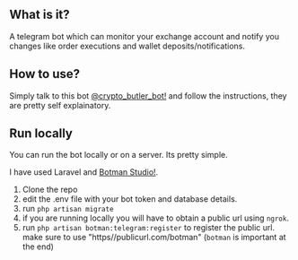 ## What is it?

A telegram bot which can monitor your exchange account and notify you changes like order executions and wallet deposits/notifications. 

## How to use?

Simply talk to this bot [@crypto_butler_bot!](https://t.me/crypto_butler_bot) and follow the instructions, they are pretty self explainatory. 

## Run locally

You can run the bot locally or on a server. Its pretty simple. 

I have used Laravel and [Botman Studio!](https://botman.io/2.0/botman-studio).

1. Clone the repo
2. edit the .env file with your bot token and database details. 
3. run `php artisan migrate`
4. if you are running locally you will have to obtain a public url using `ngrok`. 
5. run `php artisan botman:telegram:register` to register the public url. make sure to use "https//publicurl.com/botman" (`botman` is important at the end)

